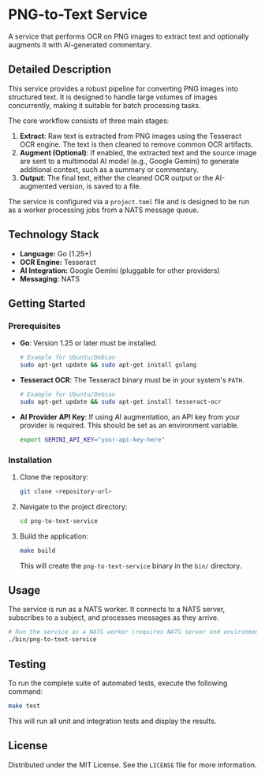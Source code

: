 # PNG-to-Text Service

A service that performs OCR on PNG images to extract text and optionally augments it with AI-generated commentary.

## Detailed Description

This service provides a robust pipeline for converting PNG images into structured text. It is designed to handle large volumes of images concurrently, making it suitable for batch processing tasks.

The core workflow consists of three main stages:
1.  **Extract**: Raw text is extracted from PNG images using the Tesseract OCR engine. The text is then cleaned to remove common OCR artifacts.
2.  **Augment (Optional)**: If enabled, the extracted text and the source image are sent to a multimodal AI model (e.g., Google Gemini) to generate additional context, such as a summary or commentary.
3.  **Output**: The final text, either the cleaned OCR output or the AI-augmented version, is saved to a file.

The service is configured via a `project.toml` file and is designed to be run as a worker processing jobs from a NATS message queue.

## Technology Stack

*   **Language:** Go (1.25+)
*   **OCR Engine:** Tesseract
*   **AI Integration:** Google Gemini (pluggable for other providers)
*   **Messaging:** NATS

## Getting Started

### Prerequisites

- **Go**: Version 1.25 or later must be installed.
  ```bash
  # Example for Ubuntu/Debian
  sudo apt-get update && sudo apt-get install golang
  ```
- **Tesseract OCR**: The Tesseract binary must be in your system's `PATH`.
  ```bash
  # Example for Ubuntu/Debian
  sudo apt-get update && sudo apt-get install tesseract-ocr
  ```
- **AI Provider API Key**: If using AI augmentation, an API key from your provider is required. This should be set as an environment variable.
  ```bash
  export GEMINI_API_KEY="your-api-key-here"
  ```

### Installation

1.  Clone the repository:
    ```bash
    git clone <repository-url>
    ```
2.  Navigate to the project directory:
    ```bash
    cd png-to-text-service
    ```
3.  Build the application:
    ```bash
    make build
    ```
    This will create the `png-to-text-service` binary in the `bin/` directory.

## Usage

The service is run as a NATS worker. It connects to a NATS server, subscribes to a subject, and processes messages as they arrive.

```bash
# Run the service as a NATS worker (requires NATS server and environment variables set)
./bin/png-to-text-service
```

## Testing

To run the complete suite of automated tests, execute the following command:

```bash
make test
```
This will run all unit and integration tests and display the results.

## License

Distributed under the MIT License. See the `LICENSE` file for more information.
